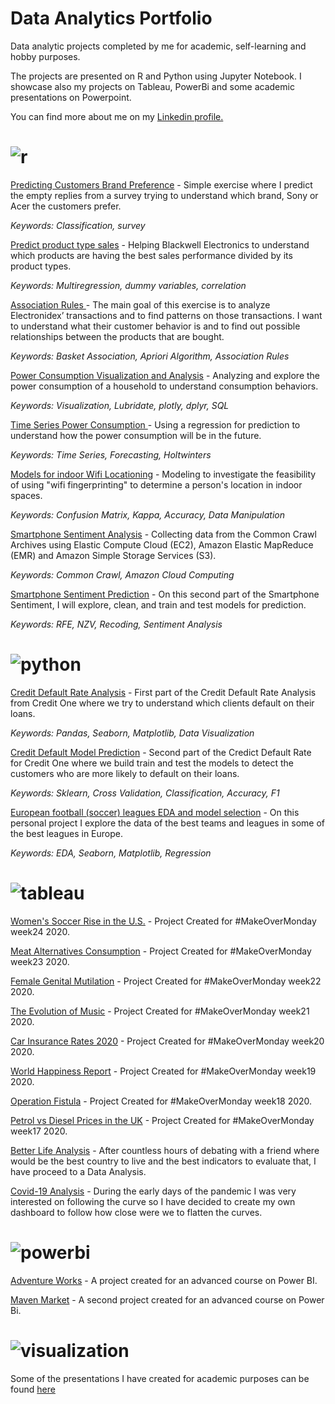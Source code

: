 # Data Analytics Portfolio
Data analytic projects completed by me for academic, self-learning and hobby purposes. 

The projects are presented on R and Python using Jupyter Notebook. I showcase also my projects on Tableau, PowerBi and some academic presentations on Powerpoint. 

You can find more about me on my <a href="https://www.linkedin.com/in/ffmc">Linkedin profile.</a>

<h1> <img src="https://img.shields.io/badge/Projects-R-blue" alt="r" style="max-width:100%;"></h1>

<a href="https://github.com/ffmc/data-analytics-portfolio/blob/master/Classification/Predicting%20which%20brand%20customer%20prefer.ipynb">Predicting Customers Brand Preference</a> - Simple exercise where I predict the empty replies from a survey trying to understand which brand, Sony or Acer the customers prefer.  

<i>Keywords: Classification, survey </i> 

<a href="https://github.com/ffmc/data-analytics-portfolio/blob/master/Multiple%20Regression/Predict%20product%20type%20sales.ipynb">Predict product type sales</a> - Helping Blackwell Electronics to understand which products are having the best sales performance divided by its product types. 

<i>Keywords: Multiregression, dummy variables, correlation</i>

<a href="https://github.com/ffmc/data-analytics-portfolio/blob/master/Association%20Rules/Market%20Basket%20Association.ipynb">Association Rules </a>- The main goal of this exercise is to analyze Electronidex’ transactions and to find patterns on those transactions. I want to understand what their customer behavior is and to find out possible relationships between the products that are bought.

<i>Keywords: Basket Association, Apriori Algorithm, Association Rules</i>

<a href="https://github.com/ffmc/data-analytics-portfolio/blob/master/Power%20Consumption%20Visualization%20and%20Analysis/Power%20Consumption%20Visualization%20and%20Analysis.ipynb">Power Consumption Visualization and Analysis</a> - Analyzing and explore the power consumption of a household to understand consumption behaviors.

<i>Keywords: Visualization, Lubridate, plotly, dplyr, SQL</i>

<a href="https://github.com/ffmc/data-analytics-portfolio/blob/master/Time%20Series%20for%20Power%20Consumption%20Forecasting/Power%20Consumption%20Visualization%20and%20Analysis.ipynb">Time Series Power Consumption </a> - Using a regression for prediction to understand how the power consumption will be in the future.

<i>Keywords: Time Series, Forecasting, Holtwinters </i>

<a href="https://github.com/ffmc/data-analytics-portfolio/blob/master/Models%20for%20indoor%20Wifi%20Locationing/Models%20for%20indoor%20Wifi%20Locationing.ipynb">Models for indoor Wifi Locationing</a> - Modeling to investigate the feasibility of using "wifi fingerprinting" to determine a person's location in indoor spaces.

<i>Keywords: Confusion Matrix, Kappa, Accuracy, Data Manipulation </i>

<a href="https://github.com/ffmc/data-analytics-portfolio/blob/master/Smartphone%20Sentiment%20Analysis/Smartphone%20Sentiment%20Analysis.ipynb">Smartphone Sentiment Analysis</a> - Collecting data from the Common Crawl Archives using Elastic Compute Cloud (EC2), Amazon Elastic MapReduce (EMR) and Amazon Simple Storage Services (S3).

<i>Keywords: Common Crawl, Amazon Cloud Computing </i>

<a href="https://github.com/ffmc/data-analytics-portfolio/blob/master/Smartphone%20Sentiment%20Prediction/Smartphone%20Sentiment%20Prediction.ipynb">Smartphone Sentiment Prediction</a> - On this second part of the Smartphone Sentiment, I will explore, clean, and train and test models for prediction.

<i>Keywords: RFE, NZV, Recoding, Sentiment Analysis </i>

<h1> <img src="https://img.shields.io/badge/Projects-Python-green" alt="python" style="max-width:100%;"></h1>

<a href="https://github.com/ffmc/data-analytics-portfolio/blob/master/Credit%20Default%20Rate%20Analysis/Credit%20Default%20Rate%20Analysis.ipynb">Credit Default Rate Analysis</a> - First part of the Credit Default Rate Analysis from Credit One where we try to understand which clients default on their loans.

<i>Keywords: Pandas, Seaborn, Matplotlib, Data Visualization </i>

<a href="https://github.com/ffmc/data-analytics-portfolio/blob/master/Credit%20Default%20Prediction%20Model/Credit%20Default%20Prediction%20.ipynb">Credit Default Model Prediction</a> - Second part of the Credict Default Rate for Credit One where we build train and test the models to detect the customers who are more likely to default on their loans. 

<i>Keywords: Sklearn, Cross Validation, Classification, Accuracy, F1 </i>

<a href="https://github.com/ffmc/data-analytics-portfolio/blob/master/European%20football%20(soccer)%20leagues%20EDA%20and%20model%20selection/Football_leagues.ipynb">European football (soccer) leagues EDA and model selection</a> - On this personal project I explore the data of the best teams and leagues in some of the best leagues in Europe.

<i>Keywords: EDA, Seaborn, Matplotlib, Regression </i>

<h1> <img src="https://img.shields.io/badge/Projects-Tableau-red" alt="tableau" style="max-width:100%;"></h1>


<a href="https://public.tableau.com/profile/francisco4773#!/vizhome/WomensSoccerRiseintheU_S_/Final">Women's Soccer Rise in the U.S.</a> - Project Created for #MakeOverMonday week24 2020. 

<a href="https://public.tableau.com/profile/francisco4773#!/vizhome/MeatAlternativesConsumption/Final">Meat Alternatives Consumption</a> - Project Created for #MakeOverMonday week23 2020. 

<a href="https://public.tableau.com/profile/francisco4773#!/vizhome/FemaleGenitalMutilationTanzania/Dashboard1">Female Genital Mutilation</a> - Project Created for #MakeOverMonday week22 2020.

<a href="https://public.tableau.com/views/MusicIndustry_15903610175390/Dashboard1?:useGuest=true&:display_count=y&:origin=viz_share_link">The Evolution of Music</a> - Project Created for #MakeOverMonday week21 2020. 

<a href="https://public.tableau.com/views/CarInsuranceUSA/Carinsurance?:useGuest=true&:display_count=y&:origin=viz_share_link">Car Insurance Rates 2020</a> - Project Created for #MakeOverMonday week20 2020. 

<a href="https://public.tableau.com/profile/francisco4773#!/vizhome/WorldHappiness_15891305541910/WorldHappiness">World Happiness Report</a> - Project Created for #MakeOverMonday week19 2020. 

<a href="https://public.tableau.com/profile/francisco4773#!/vizhome/OperationFistula_15885502623840/OperationFistula">Operation Fistula</a> - Project Created for #MakeOverMonday week18 2020. 

<a href="https://public.tableau.com/profile/francisco4773#!/vizhome/TimeseriesofPetrolandDieselprices/Timeseries3">Petrol vs Diesel Prices in the UK</a> - Project Created for #MakeOverMonday week17 2020. 

<a href="https://public.tableau.com/views/BetterLifeAnalysis/1_IncomeandWages?:display_count=y&:origin=viz_share_link">Better Life Analysis</a> - After countless hours of debating with a friend where would be the best country to live and the best indicators to evaluate that, I have proceed to a Data Analysis. 

<a href="https://public.tableau.com/views/Covid19_15850184809770/Covid19?:display_count=y&:origin=viz_share_link">Covid-19 Analysis</a> - During the early days of the pandemic I was very interested on following the curve so I have decided to create my own dashboard to follow how close were we to flatten the curves. 

<h1> <img src="https://img.shields.io/badge/Projects-PowerBi-yellow" alt="powerbi" style="max-width:100%;"></h1>

<a href="https://github.com/ffmc/data-analytics-portfolio/tree/master/PowerBI">Adventure Works</a> - A project created for an advanced course on Power BI.

<a href="https://github.com/ffmc/data-analytics-portfolio/tree/master/PowerBI">Maven Market</a> - A second project created for an advanced course on Power Bi.

<h1> <img src="https://img.shields.io/badge/Presentations-ppt-orange" alt="visualization" style="max-width:100%;"></h1>

Some of the presentations I have created for academic purposes can be found <a href="https://github.com/ffmc/data-analytics-portfolio/tree/master/Presentations">here</a>



